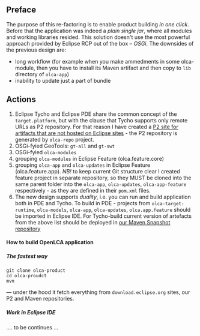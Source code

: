 ## Preface
The purpose of this re-factoring is to enable product building *in one click*. Before that the application was indeed a *plain single jar*, where all modules and working libraries resided. This solution doesn't use the most powerful approach provided by Eclipse RCP out of the box &ndash; *OSGi*. The downsides of the previous design are:
- long workflow (for example when you make ammedments in some olca-module, then you have to install its Maven artifact and then copy to `lib` directory of `olca-app`)
- inability to update just a part of bundle

## Actions
1. Eclipse Tycho and Eclipse PDE share the common concept of the `target.platform`, but with the clause that Tycho supports only remote URLs as P2 repository. For that reason I have created a [P2 site for artifacts that are not hosted on Eclipse sites](https://olca-s3-repo.s3-eu-west-1.amazonaws.com) - the P2 repository is generated by `olca-repo` project.
2. OSGi-fyied GeoTools: `gt-all` and `gt-swt`
3. OSGi-fyied `olca-modules`
4. grouping `olca-modules` in Eclipse Feature (olca.feature.core)
5. grouping `olca-app` and `olca-updates` in Eclipse Feature (olca.feature.app). *NB!* to keep current Git structure clear I created feature project in separate repository, so they MUST be cloned into the same parent folder into the `olca-app`, `olca-updates`, `olca-app-feature` respectively - as they are defined in their `pom.xml` files.
6. The new design supports *duality*, i.e. you can run and build application both in PDE and Tycho. To build in PDE - projects from `olca-target-runtime`, `olca-models`, `olca-app`, `olca-updates`, `olca.app.feature` should be imported in Eclipse IDE. For Tycho-build current version of artefacts from the above list should be deployed in [our Maven Snapshot repository](http://ec2-54-90-248-145.compute-1.amazonaws.com:8081/nexus/)


#### How to build OpenLCA application
##### The fastest way
```
git clone olca-product
cd olca-proudct
mvn
```
&mdash; under the hood it fetch everything from `download.eclipse.org` sites, our P2 and Maven repositories.


##### Work in Eclipse IDE
.... to be continues ...
